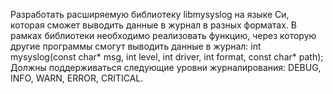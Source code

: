 Разработать расширяемую библиотеку libmysyslog на языке Си, которая сможет выводить данные в журнал в разных форматах. В рамках библиотеки необходимо реализовать функцию, через которую другие программы смогут выводить данные в журнал: int mysyslog(const char* msg, int level, int driver, int format, const char* path); Должны поддерживаться следующие уровни журналирования: DEBUG, INFO, WARN, ERROR, CRITICAL.
